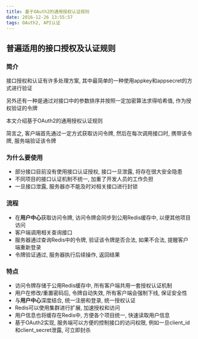 ```yaml
---
title: 基于OAuth2的通用授权认证规则
date: 2016-12-26 13:55:57
tags: OAuth2, API认证
---
```


##  普遍适用的接口授权及认证规则

### 简介

   
接口授权和认证有许多处理方案, 其中最简单的一种使用appkey和appsecret的方式进行验证

另外还有一种是通过对接口中的参数排序并按照一定加密算法求得哈希值, 作为授权验证的令牌

本文介绍基于OAuth2的通用授权认证规则

简言之, 客户端首先通过一定方式获取访问令牌, 然后在每次调用接口时, 携带该令牌, 服务端验证该令牌

### 为什么要使用

* 部分接口目前没有使用接口认证授权, 接口一旦泄露, 将存在很大安全隐患
* 不同项目的接口认证机制不统一, 加重了开发人员的工作负担
* 一旦接口泄露, 服务器亦不能及时对相关接口进行封锁

### 流程

* 在**用户中心**获取访问令牌, 访问令牌会同步到公用Redis缓存中, 以便其他项目访问
* 客户端调用相关查询接口
* 服务器通过查询Redis中的令牌, 验证该令牌是否合法, 如果不合法, 提醒客户端重新登录
* 令牌验证通过, 服务器执行后续操作, 返回结果

### 特点

* 访问令牌存储于公用Redis缓存中, 所有客户端共用一套授权认证机制
* 用户在修改/重置密码后, 令牌自动失效, 所有客户端会强制下线, 保证安全性
* 与**用户中心**深度结合, 统一注册和登录, 统一授权认证
* Redis可以使用集群进行扩展, 加速授权和访问
* 用户信息也将缓存在Redis中, 方便各个项目统一, 快速读取用户信息
* 基于OAuth2实现, 服务端可以方便的控制接口的访问权限, 例如一旦client_id和client_secret泄露, 可立即封杀